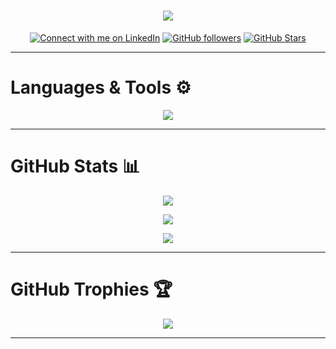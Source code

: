 <h1 align="center">
    <img src="https://readme-typing-svg.herokuapp.com/?font=Ubuntu&size=35&center=true&vCenter=true&color=bbcfe2&width=500&height=70&duration=3000&lines=Hi+There!+👋🏻;+I'm+George+Ezat+👨🏻‍💻;"/>
</h1>

<p align="center">
    <a href="https://www.linkedin.com/in/george-ezat/">
        <img alt="Connect with me on LinkedIn" title="Connect with me on LinkedIn" src="https://custom-icon-badges.demolab.com/badge/LinkedIn-Connect-blue?color=1f7daf&labelColor=0e76a8&style=for-the-badge&logo=linkedin-s&label=&logoColor=white"/></a>
    <a href="https://github.com/GeorgeEzat?tab=followers">
        <img alt="GitHub followers" title="Follow me on GitHub" src="https://img.shields.io/github/followers/GeorgeEzat?label=Follow&style=for-the-badge&logo=github&color=236ad3&labelColor=1155ba"/></a>
    <a href="https://github.com/GeorgeEzat?tab=repositories&sort=stargazers">
        <img alt="GitHub Stars" title="Total stars on GitHub" src="https://img.shields.io/github/stars/GeorgeEzat?logo=github&label=Stars&style=for-the-badge&color=55960c&labelColor=488207"/></a>
</p>

---

# **Languages & Tools ⚙️**

<div align="center">
    <img src="https://skillicons.dev/icons?i=ubuntu,vscode,github,git,python,mysql,postgres,cpp,java,html,css,md" />
</div>

---

# **GitHub Stats 📊**

<div align='center'>

![](https://github-readme-stats.vercel.app/api?username=GeorgeEzat&theme=github_dark&hide_border=false&include_all_commits=false&count_private=true&show_icons=true&rank_icon=github&border_radius=10)

![](https://streak-stats.demolab.com/?user=GeorgeEzat&theme=github_dark&hide_border=false&count_private=true&border_radius=10)

![](https://github-readme-stats.vercel.app/api/top-langs/?username=GeorgeEzat&theme=github_dark&hide_border=false&include_all_commits=true&count_private=true&layout=compact&border_radius=10&hide=Qmake&exclude_repo=GeorgeEzat)

</div>

---

# **GitHub Trophies 🏆**

<div align='center'>

![](https://github-profile-trophy.vercel.app/?username=GeorgeEzat&theme=nord&no-frame=false&no-bg=t&margin-w=6)

</div>

---

